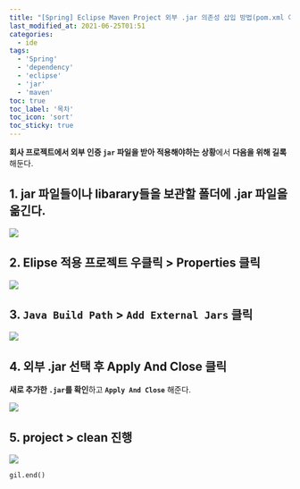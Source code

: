 ```yaml
---
title: "[Spring] Eclipse Maven Project 외부 .jar 의존성 삽입 방법(pom.xml 이용 X)"
last_modified_at: 2021-06-25T01:51
categories: 
  - ide
tags: 
  - 'Spring' 
  - 'dependency' 
  - 'eclipse' 
  - 'jar' 
  - 'maven'
toc: true
toc_label: '목차'
toc_icon: 'sort'
toc_sticky: true
---
```

**회사 프로젝트에서 외부 인증 `jar` 파일을 받아 적용해야하는 상황**에서 **다음을 위해 길록**해둔다.

## 1. jar 파일들이나 libarary들을 보관할 폴더에 .jar 파일을 옮긴다.

![](https://images.velog.io/images/gillog/post/b2466efc-22c0-4dd9-a758-10ab7eaa4958/image.png)


## 2. Elipse 적용 프로젝트 우클릭 > Properties 클릭

![](https://images.velog.io/images/gillog/post/d4b6654b-f389-4b89-b323-a61350e4986a/image.png)




## 3. `Java Build Path` > `Add External Jars` 클릭

![](https://images.velog.io/images/gillog/post/c0edb09b-e13d-4224-ab5b-851d2c33eda9/image.png)



## 4. 외부 .jar 선택 후 Apply And Close 클릭

**새로 추가한 `.jar`를 확인**하고 **`Apply And Close`** 해준다.

![](https://images.velog.io/images/gillog/post/4fbfd71f-4326-4617-af46-05d69f8a1db6/image.png)

## 5. project > clean 진행


![](https://images.velog.io/images/gillog/post/ed3a30a5-8083-42e2-9931-301dcc203d1f/image.png)

`gil.end()`